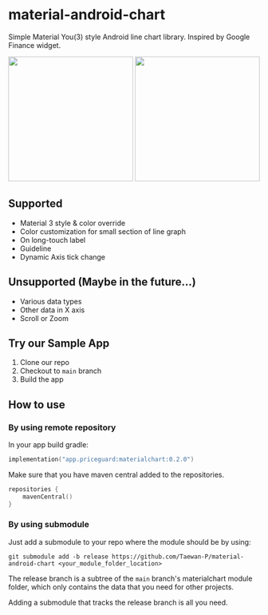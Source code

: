 # material-android-chart

Simple Material You(3) style Android line chart library. Inspired by Google Finance widget.

<p float="left">
  <img src="https://github.com/Taewan-P/material-android-chart/assets/27392567/2ad0e92e-cebc-4509-9282-2a721c9216b4" width="250" />
  <img src="https://github.com/Taewan-P/material-android-chart/assets/27392567/feb760ea-0573-489f-8de5-4d3d2e03a1e5" width="250" /> 
</p>

## Supported

- Material 3 style & color override
- Color customization for small section of line graph
- On long-touch label
- Guideline
- Dynamic Axis tick change

## Unsupported (Maybe in the future...)

- Various data types
- Other data in X axis
- Scroll or Zoom

## Try our Sample App

1. Clone our repo
2. Checkout to `main` branch
3. Build the app

## How to use

### By using remote repository

In your app build gradle:

```kts
implementation("app.priceguard:materialchart:0.2.0")
```

Make sure that you have maven central added to the repositories.

```kts
repositories {
    mavenCentral()
}
```



### By using submodule

Just add a submodule to your repo where the module should be by using:

```shell
git submodule add -b release https://github.com/Taewan-P/material-android-chart <your_module_folder_location>
```

The release branch is a subtree of the `main` branch's materialchart module folder, which only contains the data that you need for other projects.

Adding a submodule that tracks the release branch is all you need.
